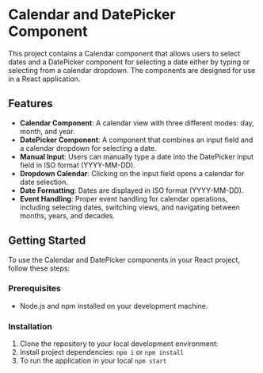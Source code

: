 # Calendar and DatePicker Component

This project contains a Calendar component that allows users to select dates and a DatePicker component for selecting a date either by typing or selecting from a calendar dropdown. The components are designed for use in a React application.

## Features

- **Calendar Component**: A calendar view with three different modes: day, month, and year.
- **DatePicker Component**: A component that combines an input field and a calendar dropdown for selecting a date.
- **Manual Input**: Users can manually type a date into the DatePicker input field in ISO format (YYYY-MM-DD).
- **Dropdown Calendar**: Clicking on the input field opens a calendar for date selection.
- **Date Formatting**: Dates are displayed in ISO format (YYYY-MM-DD).
- **Event Handling**: Proper event handling for calendar operations, including selecting dates, switching views, and navigating between months, years, and decades.

## Getting Started

To use the Calendar and DatePicker components in your React project, follow these steps:

### Prerequisites

- Node.js and npm installed on your development machine.

### Installation

1. Clone the repository to your local development environment:
2. Install project dependencies: ```npm i``` or ```npm install```
3. To run the application in your local ```npm start```
